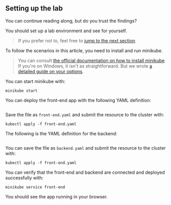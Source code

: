 ## Setting up the lab

You can continue reading along, but do you trust the findings?

You should set up a lab environment and see for yourself.

> If you prefer not to, feel free to [jump to the next section]().

To follow the scenarios in this article, you need to install and run minikube.

> You can consult [the official documentation on how to install minikube](https://kubernetes.io/docs/tasks/tools/install-minikube/). If you're on Windows, it isn't as straightforward. But we wrote [a detailed guide on your options](/blog/installing-docker-and-kubernetes-on-windows).

You can start minikube with:

```terminal|command=1|title=bash
minikube start
```

You can deploy the front-end app with the following YAML definition:

```yaml

```

Save the file as `front-end.yaml` and submit the resource to the cluster with:

```terminal|command=1|title=bash
kubectl apply -f front-end.yaml
```

The following is the YAML definition for the backend:

```yaml

```

You can save the file as `backend.yaml` and submit the resource to the cluster with:

```terminal|command=1|title=bash
kubectl apply -f front-end.yaml
```

You can verify that the front-end and backend are connected and deployed successfully with:

```terminal|command=1|title=bash
minikube service front-end
```

You should see the app running in your browser.
